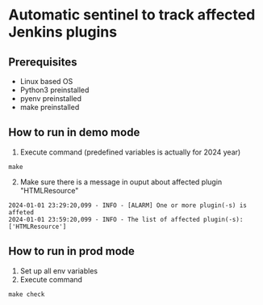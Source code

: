 # Automatic sentinel to track affected Jenkins plugins

## Prerequisites

- Linux based OS
- Python3 preinstalled
- pyenv preinstalled
- make preinstalled

## How to run in demo mode
1. Execute command (predefined variables is actually for 2024 year)
```
make
```

2. Make sure there is a message in ouput about affected plugin "HTMLResource"
```
2024-01-01 23:29:20,099 - INFO - [ALARM] One or more plugin(-s) is affeted
2024-01-01 23:59:20,099 - INFO - The list of affected plugin(-s): ['HTMLResource']
```

## How to run in prod mode
1. Set up all env variables
2. Execute command
```
make check
```
